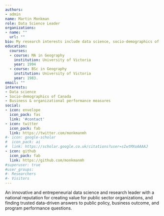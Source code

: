 ```yaml
---
authors:
- admin
name: Martin Monkman
role: Data Science Leader
organizations:
- name: ""
  url: ""
bio: My research interests include data science, socio-demographics of Canada, and business analytics.
education:
  courses:
  - course: MA in Geography
    institution: University of Victoria
    year: 1994
  - course: BSc in Geography
    institution: University of Victoria
    year: 1983.
email: ""
interests:
- Data science
- Socio-demographics of Canada
- Business & organizational performance measures
social:
- icon: envelope
  icon_pack: fas
  link: '#contact'
- icon: twitter
  icon_pack: fab
  link: https://twitter.com/monkmanmh
#- icon: google-scholar
#  icon_pack: ai
#  link: https://scholar.google.co.uk/citations?user=sIwtMXoAAAAJ
- icon: github
  icon_pack: fab
  link: https://github.com/monkmanmh
#superuser: true
#user_groups:
#- Researchers
#- Visitors
---
```


An innovative and entrepeneurial data science and research leader with a national reputation for
creating value for public sector organizations, and finding trusted data-driven answers to public policy,
business outcome, and program performance questions.

